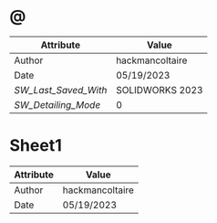 # @
| Attribute | Value |
| ---  | ---     |
| Author | hackmancoltaire |
| Date | 05/19/2023 |
| _SW_Last_Saved_With_ | SOLIDWORKS 2023 |
| _SW_Detailing_Mode_ | 0 |
# Sheet1
| Attribute | Value |
| ---  | ---     |
| Author | hackmancoltaire |
| Date | 05/19/2023 |
